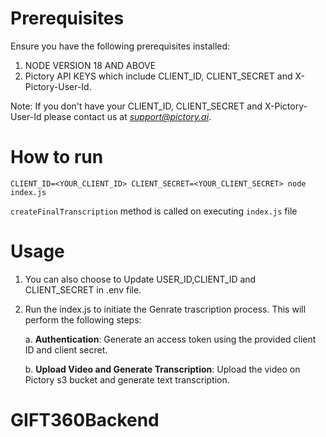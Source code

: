 # Prerequisites
Ensure you have the following prerequisites installed:

1. NODE VERSION 18 AND ABOVE
3. Pictory API KEYS which include CLIENT_ID, CLIENT_SECRET and X-Pictory-User-Id.    

Note: If you don't have your CLIENT_ID, CLIENT_SECRET and X-Pictory-User-Id please contact us at *support@pictory.ai*.

# How to run
```
CLIENT_ID=<YOUR_CLIENT_ID> CLIENT_SECRET=<YOUR_CLIENT_SECRET> node index.js
```
`createFinalTranscription` method is called on executing `index.js` file 
# Usage
 1. You can also choose to Update USER_ID,CLIENT_ID and CLIENT_SECRET in .env file.

 2. Run the index.js to initiate the Genrate trascription process. This will perform the following steps:

     a. **Authentication**: Generate an access token using the provided client ID and client secret.
    
     b. **Upload Video and Generate Transcription**: Upload the video on Pictory s3 bucket and generate text transcription.
# GIFT360Backend
